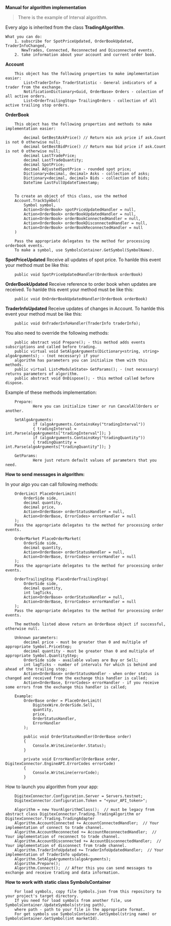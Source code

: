 **Manual for algorithm implementation**


>  There is the example of Interval algorithm.


Every algo is inherited from the class **TradingAlgorithm**.

    What you can do:
        1. subscribe for SpotPriceUpdated, OrderBookUpdated, TraderInfoChanged, 
           NewTrades, Connected, Reconnected and Disconnected events.
        2. take information about your account and current order book.

**Account**

        This object has the following properties to make implementation easier:
            List<TraderInfo> TraderStatistic - General indicators of a trader from the exchange.
            NotificationDictionary<Guid, OrderBase> Orders - colection of all active orders.
            List<OrderTrailingStop> TrailingOrders - collection of all active trailing stop orders.
            
            
**OrderBook**

        This object has the following properties and methods to make implementation easier:

            decimal GetBestAskPrice() // Return min ask price if ask.Count is not 0 otherwise null;
            decimal GetBestBidPrice() // Return max bid price if ask.Count is not 0 otherwise null;
            decimal LastTradePrice;
            decimal LastTradeQuantity;
            decimal SpotPrice;
            decimal AdjustedSpotPrice - rounded spot price;
            Dictionary<decimal, decimal> Asks - collection of asks;
            Dictionary<decimal, decimal> Bids - collection of bids;
            DateTime LastFullUpdateTimestamp;

            
        To create an object of this class, use the method 
        Account.TrackSymbol(
            Symbol symbol, 
            Action<OrderBook> spotPriceUpdatedHandler = null, 
            Action<OrderBook> orderBookUpdatedHandler = null, 
            Action<OrderBook> orderBookConnectedHandler = null, 
            Action<OrderBook> orderBookDisconnectedHandler = null,
            Action<OrderBook> orderBookReconnectedHandler = null
        )

        Pass the appropriate delegates to the method for processing orderbook events.
        To make a symbol, use SymbolsContainer.GetSymbol(SymbolName).
        
            
**SpotPriceUpdated**
        Receive all updates of spot price.
        To hanlde this event your method must be like this:
        
        public void SpotPriceUpdatedHandler(OrderBook orderBook)
            
**OrderBookUpdated**
        Receive reference to order book when updates are received.
        To hanlde this event your method must be like this:
        
        public void OnOrderBookUpdatedHandler(OrderBook orderBook)
        
**TraderInfoUpdated**
        Receive updates of changes in Account.
        To hanlde this event your method must be like this:
        
        public void OnTraderInfoHandler(TraderInfo traderInfo);
        
You also need to override the following methods:

        public abstract void Prepare(); - this method adds events subscriptions and called before trading.
        public virtual void SetAlgoArguments(Dictionary<string, string> algoArguments); - (not necessary) if your 
        algorithm has parameters you can initialize them with this methods.
        public virtual List<ModuleState> GetParams(); - (not necessary) returns parameters of algorithm.
        public abstract void OnDispose(); - this method called before dispose.

Example of these methods implementation:

        Prepare:
                Here you can initialize timer or run CancelAllOrders or another.
                
        SetAlgoArguments:
                if (algoArguments.ContainsKey("tradingInterval"))
                { tradingInterval = int.Parse(algoArguments["tradingInterval"]); }
                if (algoArguments.ContainsKey("tradingQuantity"))
                { tradingQuantity = int.Parse(algoArguments["tradingQuantity"]); }
                         
        GetParams:
                Here just return default values of parameters that you need.

**How to send messages in algorithm:**

In your algo you can call following methods:

        OrderLimit PlaceOrderLimit(
            OrderSide side, 
            decimal quantity, 
            decimal price, 
            Action<OrderBase> orderStatusHandler = null, 
            Action<OrderBase, ErrorCodes> errorHandler = null
        );
        Pass the appropriate delegates to the method for processing order events.
        
        OrderMarket PlaceOrderMarket(
            OrderSide side, 
            decimal quantity, 
            Action<OrderBase> orderStatusHandler = null, 
            Action<OrderBase, ErrorCodes> errorHandler = null
        );
        Pass the appropriate delegates to the method for processing order events.
        
        OrderTrailingStop PlaceOrderTrailingStop(
            OrderSide side, 
            decimal quantity, 
            int lagTicks,
            Action<OrderBase> orderStatusHandler = null, 
            Action<OrderBase, ErrorCodes> errorHandler = null
        );
        Pass the appropriate delegates to the method for processing order events.
            
        The methods listed above return an OrderBase object if successful, otherwise null.
            
        Unknown parameters:
            decimal price - must be greater than 0 and multiple of appropriate Symbol.PriceStep;
            decimal quantity - must be greater than 0 and multiple of appropriate Symbol.QuantityStep;
            OrderSide side - available values are Buy or Sell;
            int lagTicks - number of intervals for which is behind and ahead of the trailing stop;
            Action<OrderBase> orderStatusHandler - when order status is changed and received from the exchange this handler is called;
            Action<OrderBase, ErrorCodes> errorHandler - if you receive some errors from the exchange this handler is called;
            
        Example:
            OrderBase order = PlaceOrderLimit(
                DigitexWire.OrderSide.Sell, 
                quantity, 
                price, 
                OrderStatusHandler, 
                ErrorHandler
            );
            
            public void OrderStatusHandler(OrderBase order)
            {
                Console.WriteLine(order.Status);
            }

            private void ErrorHandler(OrderBase order, DigitexConnector.EngineAPI.ErrorCodes errorCode)
            {
                Console.WriteLine(errorCode);
            }

How to launch you algorithm from your app:    
        
        DigitexConnector.Configuration.Server = Servers.testnet;
        DigitexConnector.Configuration.Token = "<your_API_token>";

        Algorithm = new YourAlgorithmClass();  // must be legacy from abstract class DigitexConnector.Trading.TradingAlgorithm or DigitexConnector.Trading.TradingAdapter
        Algorithm.AccountConnected += AccountConnectedHandler;  // Your implementation of connect to trade channel.
        Algorithm.AccountReconnected += AccountReconnectedHandler;  // Your implementation of reconnect to trade channel.
        Algorithm.AccountDisconnected += AccountDisconnectedHandler;  // Your implementation of disconnect from trade channel.
        Algorithm.TraderInfoUpdated += TraderInfoUpdatedHandler;  // Your implementation of TraderInfo updates.
        Algorithm.SetAlgoArguments(algoArguments);
        Algorithm.Prepare();
        Algorithm.Connect();  // After this you can send messages to exchange and receive trading and data information.

**How to work with static class SymbolsContainer**

        For load symbols, copy file Symbols.json from this repository to your project's target directory. 
        If you need for load symbols from another file, use SymbolsContainer.UpdateSymbols(string path), 
        where path - path to your file in the appropriate format. 
        For get symbols use SymbolsContainer.GetSymbol(string name) or SymbolsContainer.GetSymbol(int marketId).
